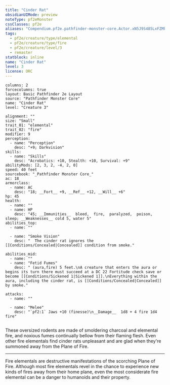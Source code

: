 ```yaml
---
title: "Cinder Rat"
obsidianUIMode: preview
noteType: pf2eMonster
cssClasses: pf2e
aliases: "Compendium.pf2e.pathfinder-monster-core.Actor.xN5J9S485LxFZMkL" 
tags:
  - pf2e/creature/type/elemental
  - pf2e/creature/type/fire
  - pf2e/creature/level/3
  - remaster
statblock: inline
name: "Cinder Rat"
level: 3
license: ORC
---
```


```statblock
columns: 2
forcecolumns: true
layout: Basic Pathfinder 2e Layout
source: "Pathfinder Monster Core"
name: "Cinder Rat"
level: "Creature 3"

alignment: ""
size: "Small"
trait_01: "elemental"
trait_02: "fire"
modifier: 9
perception:
  - name: "Perception"
    desc: "+9; Darkvision"
skills:
  - name: "Skills"
    desc: "Acrobatics: +10, Stealth: +10, Survival: +9"
abilityMods: [2, 3, 2, -4, 2, 0]
speed: 40 feet
sourcebook: "_Pathfinder Monster Core_"
ac: 18
armorclass:
  - name: AC
    desc: "18; __Fort__ +9, __Ref__ +12, __Will__ +6"
hp: 45
health:
  - name: ""
  - name: HP
    desc: "45; __Immunities__  bleed,  fire,  paralyzed,  poison,  sleep; __Weaknesses__ cold 5, water 5"
abilities_top:
  - name: ""

  - name: "Smoke Vision"
    desc: "  The cinder rat ignores the [[Conditions/Concealed|Concealed]] condition from smoke."

abilities_mid:
  - name: ""
  - name: "Fetid Fumes"
    desc: " (aura,fire) 5 feet.\nA creature that enters the aura or begins its turn there must succeed at a DC 22 Fortitude check save or become [[Conditions/Sickened 1|Sickened 1]].\nEverything within the aura, including the cinder rat, is [[Conditions/Concealed|Concealed]] by smoke."

attacks:
  - name: ""

  - name: "Melee"
    desc: "`pf2:1` Jaws +10 (finesse)\n__Damage__  1d8 + 4 fire 1d4 fire"
 
```



These oversized rodents are made of smoldering charcoal and elemental fire, and noxious fumes continually bellow from their flaming flesh. Even other fire elementals find cinder rats unpleasant and are glad when they're summoned away from the Plane of Fire.

* * *

Fire elementals are destructive manifestations of the scorching Plane of Fire. Although most fire elementals revel in the chance to experience new kinds of fires away from their home plane, even the most considerate fire elemental can be a danger to humanoids and their property.
